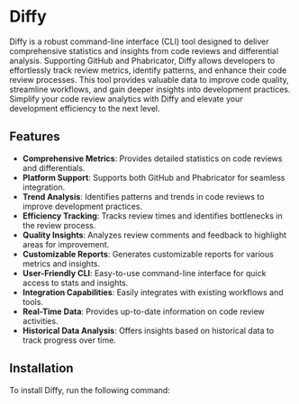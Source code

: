 # Diffy

Diffy is a robust command-line interface (CLI) tool designed to deliver 
comprehensive statistics and insights from code reviews and differential 
analysis. Supporting GitHub and Phabricator, Diffy allows developers to 
effortlessly track review metrics, identify patterns, and enhance their code 
review processes. This tool provides valuable data to improve code quality, 
streamline workflows, and gain deeper insights into development practices. 
Simplify your code review analytics with Diffy and elevate your development 
efficiency to the next level.

## Features

- **Comprehensive Metrics**: Provides detailed statistics on code reviews and differentials.
- **Platform Support**: Supports both GitHub and Phabricator for seamless integration.
- **Trend Analysis**: Identifies patterns and trends in code reviews to improve development practices.
- **Efficiency Tracking**: Tracks review times and identifies bottlenecks in the review process.
- **Quality Insights**: Analyzes review comments and feedback to highlight areas for improvement.
- **Customizable Reports**: Generates customizable reports for various metrics and insights.
- **User-Friendly CLI**: Easy-to-use command-line interface for quick access to stats and insights.
- **Integration Capabilities**: Easily integrates with existing workflows and tools.
- **Real-Time Data**: Provides up-to-date information on code review activities.
- **Historical Data Analysis**: Offers insights based on historical data to track progress over time.

## Installation

To install Diffy, run the following command:
